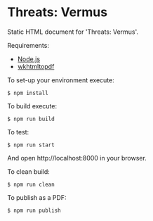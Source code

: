 # Threats: Vermus

Static HTML document for 'Threats: Vermus'.

Requirements:

  * [Node.js](http://nodejs.org/)
  * [wkhtmltopdf](http://wkhtmltopdf.org/)

To set-up your environment execute:

    $ npm install

To build execute:

    $ npm run build

To test:

    $ npm run start

And open http://localhost:8000 in your browser.

To clean build:

    $ npm run clean

To publish as a PDF:

    $ npm run publish

